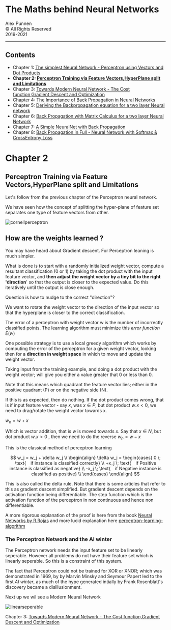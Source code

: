 
# The Maths behind Neural Networks

Alex Punnen \
&copy; All Rights Reserved \
2019-2021 

---

## Contents

- Chapter 1: [The simplest Neural Network - Perceptron using Vectors and Dot Products](1_vectors_dot_product_and_perceptron.md)
- **Chapter 2: [Perceptron Training via Feature Vectors,HyperPlane split and Limitations ](2_perceptron_training.md)**
- Chapter 3: [Towards Modern Neural Network - The Cost function,Gradient Descent and Optimization](3_gradient_descent.md)
- Chapter 4: [The Importance of Back Propagation in Neural Networks](4_backpropogation.md)
- Chapter 5: [Deriving the Backpropagation equation for a two layer Neural network](5_backpropogation_impl.md)
- Chapter 6: [Back Propagation with Matrix Calculus for a two layer Neural Network](6_backpropogation_matrix_calculus.md)
- Chapter 7: [A Simple NeuralNet with  Back Propagation](7_neuralnetworkimpementation.md)
- Chapter 8: [Back Propagation in Full -  Neural Network with Softmax & CrossEntropy Loss](8_cnn_network.md)

# Chapter 2

## Perceptron Training via Feature Vectors,HyperPlane split and Limitations 

Let's follow from the previous chapter of the Perceptron neural network.

We have seen how the concept of splitting the hyper-plane of feature set separates one type of feature vectors from other.

![cornellperceptron][6]

## How are the weights learned ?

You may have heard about Gradient descent. For Perceptron leaning  is much simpler.

What is done is to start with a randomly initialized weight vector, compute a resultant classification (0 or 1) by taking the dot product with the input feature vector, and **then adjust the weight vector by a tiny bit to the right 'direction**' so that the output is closer to the expected value. Do this iteratively until the output is close enough.

Question is how to nudge to the correct "direction"?

We want to rotate the weight vector to the direction of the input vector so that the hyperplane is closer to the correct classification.

The error of a perceptron with weight vector w is the number of incorrectly classified points. The learning algorithm must minimize this *error function* $E(w)$

One possible strategy is to use a local greedy algorithm which works by computing the error of the perceptron for a given weight vector, looking then for a **direction in weight space** in which to move and update the weight vector.

Taking input from the training example, and doing a dot product with the weight vector; will give you either a value greater that 0 or less than 0.

 Note that this means which quadrant the feature vector lies; either in the positive quadrant (P) or on the negative side (N).

If this is as expected, then do nothing. If the dot product comes wrong, that is if input feature vector - say $x$, was $x \in P$, but dot product $w. x < 0$, we need to drag/rotate the weight vector towards x.

$w_n = w +x$

Which is vector addition, that is $w$ is moved towards $x$. Say that  $x \in N$, but dot product $w. x > 0$ , then we need to do the reverse $w_n = w - x$

This is the classical method of perceptron learning

$$
w_j = w_j + \delta w_j \\
\begin{align}
\delta w_j = 
\begin{cases}
    0  \; \text{ if instance is classified correctly}  \\
 +x_j  \; \text{ if Positive instance is classified as negative} \\
 -x_j  \; \text{ if Negative instance is classified as positive} \\
\end{cases}
\end{align}
$$

This is also called the delta rule. Note that there is some articles that refer to this as gradient descent simplified. But gradient descent depends on the activation function being differentiable. The step function which is the activation function of the perceptron in non continuous and hence non differentiable.

A more rigorous  explanation of the proof is here from the book
[Neural Networks by R.Rojas] and more lucid explanation here
 [perceptron-learning-algorithm]

### The Perceptron Network and the AI winter

The Perceptron network needs the input feature set to be linearly seperable. However
 all problems do not have their feature set which is linearly seperable. So this is a constraint of this system.

The fact that Perceptron could not be trained for XOR or XNOR; which was demonstrated in 1969, by by Marvin Minsky and Seymour Papert led to the first *AI winter*, as much of the hype generated intially by Frank Rosenblatt's discovery became a disillusionment.

Next up we wil see a Modern Neural Network

 ![linearseperable]

Chapter 3: [Towards Modern Neural Network - The Cost function,Gradient Descent and Optimization](3_gradient_descent.md)

  [1]: https://i.stack.imgur.com/kO3ym.png

  [Neural Networks by R.Rojas]: https://page.mi.fu-berlin.de/rojas/neural/chapter/K4.pdf
   [perceptron-learning-algorithm]: https://towardsdatascience.com/perceptron-learning-algorithm-d5db0deab975
  [5]: http://www.cs.bc.edu/~alvarez/ML/gradientSearch.pdf
  [6]: https://i.imgur.com/OIN3maH.png
  [quora_cost]:(https://www.quora.com/Why-is-sin-90-taken-to-be-1)
  [linearseperable]: https://i.imgur.com/jmWvoWh.png



